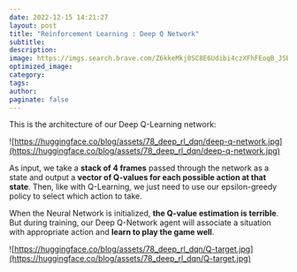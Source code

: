 ```yaml
---
date: 2022-12-15 14:21:27
layout: post
title: "Reinforcement Learning : Deep Q Network"
subtitle:
description:
image: https://imgs.search.brave.com/Z6kkeMkj0SC8E6Udibi4czXFhFEoqB_JSBurnSdOPYM/rs:fit:1200:720:1/g:ce/aHR0cHM6Ly9pbWFn/ZXMubmludGVuZG9s/aWZlLmNvbS81NzU4/MTJmMDcxNGY5LzEy/ODB4NzIwLmpwZw
optimized_image:
category:
tags:
author:
paginate: false
---
```


This is the architecture of our Deep Q-Learning network:

![https://huggingface.co/blog/assets/78_deep_rl_dqn/deep-q-network.jpg](https://huggingface.co/blog/assets/78_deep_rl_dqn/deep-q-network.jpg)

As input, we take a **stack of 4 frames** passed through the network as a state and output a **vector of Q-values for each possible action at that state**. Then, like with Q-Learning, we just need to use our epsilon-greedy policy to select which action to take.

When the Neural Network is initialized, **the Q-value estimation is terrible**. But during training, our Deep Q-Network agent will associate a situation with appropriate action and **learn to play the game well**.

![https://huggingface.co/blog/assets/78_deep_rl_dqn/Q-target.jpg](https://huggingface.co/blog/assets/78_deep_rl_dqn/Q-target.jpg)